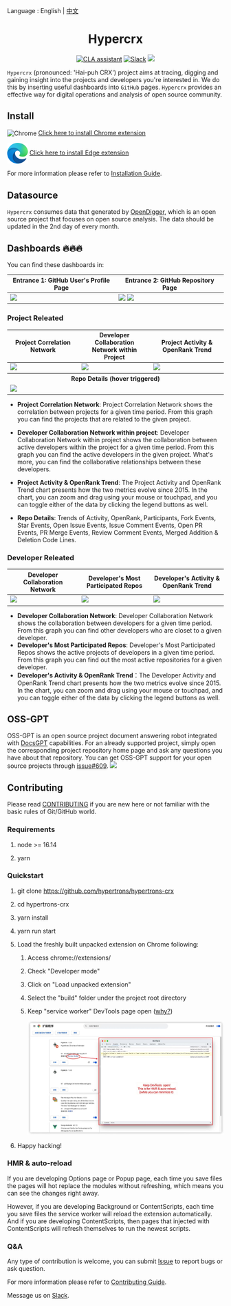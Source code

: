 Language : English | [中文](./README.zh-CN.md)

<h1 align="center">Hypercrx</h1>

<div align="center">

[![CLA assistant](https://cla-assistant.io/readme/badge/hypertrons/hypertrons-crx)](https://cla-assistant.io/hypertrons/hypertrons-crx)
[![Slack](https://img.shields.io/badge/slack-join_chat-success.svg?logo=slack)](https://join.slack.com/t/hypertrons/shared_invite/zt-1a7tfc1tx-5YP8m59Yg~vSqiMBMeUJnQ)
[![](https://img.shields.io/badge/Data-OpenDigger-2097FF)](https://github.com/X-lab2017/open-digger)

</div>

`Hypercrx` (pronounced: 'Hai-puh CRX') project aims at tracing, digging and gaining insight into the projects and developers you're interested in. We do this by inserting useful dashboards into `GitHub` pages. `Hypercrx` provides an effective way for digital operations and analysis of open source community.

## Install

<img src="https://raw.githubusercontent.com/alrra/browser-logos/90fdf03c/src/chrome/chrome.svg" width="48" alt="Chrome" valign="middle"> [Click here to install Chrome extension](https://chrome.google.com/webstore/detail/hypercrx/ijchfbpdgeljmhnhokmekkecpbdkgabc)

<img src="https://raw.githubusercontent.com/alrra/browser-logos/90fdf03c/src/edge/edge.svg" width="48" alt="Edge" valign="middle"> [Click here to install Edge extension](https://microsoftedge.microsoft.com/addons/detail/hypercrx/lbbajaehiibofpconjgdjonmkidpcome)

For more information please refer to [Installation Guide](./INSTALLATION.md).

## Datasource

`Hypercrx` consumes data that generated by [OpenDigger](https://github.com/X-lab2017/open-digger), which is an open source project that focuses on open source analysis. The data should be updated in the 2nd day of every month.

## Dashboards 🔥🔥🔥

You can find these dashboards in:

<table>
  <thead>
    <tr>
      <th width="50%">Entrance 1: GitHub User's Profile Page</th>
      <th width="50%">Entrance 2: GitHub Repository Page</th>
    </tr>
  </thead>
  <tbody>
    <tr>
      <td>
        <img
          src="https://user-images.githubusercontent.com/115639837/202907271-3eafea52-0dfd-4376-a896-b7ebbd75ae1d.png"
        />
      </td>
      <td>
        <img
          src="https://user-images.githubusercontent.com/32434520/210231755-34c788a8-ac2c-4993-b139-eb14aceee858.png"
        />
        <img
          src="https://user-images.githubusercontent.com/115639837/202907348-678bfaca-81a0-40b3-a0ee-1e9a4931961b.png"
        />
      </td>
    </tr>
  </tbody>
</table>


### Project Releated

 <table> 
   <thead> 
     <tr> 
       <th width="33%">Project Correlation Network</th> 
       <th width="33%">Developer Collaboration Network within Project</th> 
       <th width="34%">Project Activity & OpenRank Trend</th> 
     </tr> 
   </thead> 
   <tbody> 
     <tr> 
       <td> 
         <img 
           src="https://user-images.githubusercontent.com/32434520/210232109-6d3fbb9a-89a9-4c81-987b-18a2623e7aba.gif"
         /> 
       </td> 
       <td> 
         <img 
           src="https://user-images.githubusercontent.com/90528630/171819879-d76a3f01-444a-4544-8d46-de539c5684c3.gif"
         /> 
       </td> 
       <td>
         <img 
           src="https://user-images.githubusercontent.com/115639837/202907049-d799bfe1-2bd2-4ef0-a467-cc480c6488eb.gif"
         /> </td>
     </tr>
     <tr> 
       <th colspan="3">Repo Details (hover triggered)</th> 
     </tr> 
     <tr> 
       <td colspan="3"> 
         <img 
           src="https://user-images.githubusercontent.com/32434520/202904112-f0f8386f-582d-4883-8e24-1be437f88ee0.png"
         /> 
       </td> 
     </tr> 
   </tbody> 
 </table> 


- **Project Correlation Network**: Project Correlation Network shows the correlation between projects for a given time period. From this graph you can find the projects that are related to the given project.

- **Developer Collaboration Network within project**: Developer Collaboration Network within project shows the collaboration between active developers within the project for a given time period. From this graph you can find the active developers in the given project. What's more, you can find the collaborative relationships between these developers.

- **Project Activity & OpenRank Trend**: The Project Activity and OpenRank Trend chart presents how the two metrics evolve since 2015. In the chart, you can zoom and drag using your mouse or touchpad, and you can toggle either of the data by clicking the legend buttons as well.

- **Repo Details**: Trends of Activity, OpenRank, Participants, Fork Events, Star Events, Open Issue Events, Issue Comment Events, Open PR Events, PR Merge Events, Review Comment Events, Merged Addition & Deletion Code Lines.


### Developer Releated

<table> 
   <thead> 
     <tr> 
       <th width="33%">Developer Collaboration Network</th> 
       <th width="33%">Developer's Most Participated Repos</th> 
       <th width="34%">Developer's Activity & OpenRank Trend</th> 
     </tr> 
   </thead> 
   <tbody> 
     <tr> 
       <td> 
         <img 
           src="https://user-images.githubusercontent.com/90528630/171820059-96c6da74-3d29-4e79-a08d-a07861682646.gif"
         /> 
       </td> 
       <td> 
         <img 
           src="https://user-images.githubusercontent.com/32434520/210232362-320c39ca-360d-4d60-a439-23bd02d611a6.gif"
         /> 
       </td> 
       <td>
         <img 
           src="https://user-images.githubusercontent.com/115639837/202906644-4a22a336-fded-4ef2-82e1-16c3cb749d32.gif"
         /> </td>
     </tr> 
   </tbody> 
 </table> 



- **Developer Collaboration Network**: Developer Collaboration Network shows the collaboration between developers for a given time period. From this graph you can find other developers who are closet to a given developer.
- **Developer's Most Participated Repos**: Developer's Most Participated Repos shows the active projects of developers in a given time period. From this graph you can find out the most active repositories for a given developer.
- **Developer's Activity & OpenRank Trend**：The Developer Activity and OpenRank Trend chart presents how the two metrics evolve since 2015. In the chart, you can zoom and drag using your mouse or touchpad, and you can toggle either of the data by clicking the legend buttons as well.

## OSS-GPT

OSS-GPT is an open source project document answering robot integrated with [DocsGPT](https://github.com/arc53/docsgpt) capabilities. For an already supported project, simply open the corresponding project repository home page and ask any questions you have about that repository. You can get OSS-GPT support for your open source projects through [issue#609](https://github.com/hypertrons/hypertrons-crx/issues/609).
<img 
  src="https://user-images.githubusercontent.com/104072573/228414906-9c219b36-8872-41a1-b681-91f7d8d74a63.png"
/>

## Contributing

Please read [CONTRIBUTING](./CONTRIBUTING.md) if you are new here or not familiar with the basic rules of Git/GitHub world.
### Requirements

1. node >= 16.14

2. yarn

### Quickstart

1. git clone https://github.com/hypertrons/hypertrons-crx

2. cd hypertrons-crx

3. yarn install

4. yarn run start

5. Load the freshly built unpacked extension on Chrome following:

   1. Access chrome://extensions/

   2. Check "Developer mode"

   3. Click on "Load unpacked extension"

   4. Select the "build" folder under the project root directory

   5. Keep "service worker" DevTools page open ([why?](https://github.com/hypertrons/hypertrons-crx/pull/274#discussion_r811878203))

      ![](./assets/keep-service-worker-devtools-open.jpeg)

6. Happy hacking!

### HMR & auto-reload

If you are developing Options page or Popup page, each time you save files the pages will hot replace the modules without refreshing, which means you can see the changes right away.

However, if you are developing Background or ContentScripts, each time you save files the service worker will reload the extension automatically. And if you are developing ContentScripts, then pages that injected with ContentScripts will refresh themselves to run the newest scripts.

### Q&A

Any type of contribution is welcome, you can submit [Issue](https://github.com/hypertrons/hypertrons-crx/issues) to report bugs or ask question.

For more information please refer to [Contributing Guide](./CONTRIBUTING.md).

Message us on <a href="https://join.slack.com/t/hypertrons/shared_invite/zt-1a7tfc1tx-5YP8m59Yg~vSqiMBMeUJnQ" target="_blank">Slack</a>.
